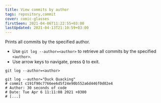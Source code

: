 ```yaml
---
title: View commits by author
tags: repository,commit
cover: comic-glasses
firstSeen: 2021-04-06T11:22:55+03:00
lastUpdated: 2021-04-13T21:10:59+03:00
---
```


Prints all commits by the specified author.

- Use `git log --author=<author>` to retrieve all commits by the specified `<author>`.
- Use arrow keys to navigate, press <kbd>Q</kbd> to exit.

```shell
git log --author=<author>
```

```shell
git log --author="Duck Quacking"
# commit c191f90c7766ee6d5f24e90b552a6d446f0d02e4
# Author: 30 seconds of code
# Date: Tue Apr 6 11:11:08 2021 +0300
# [...]
```
